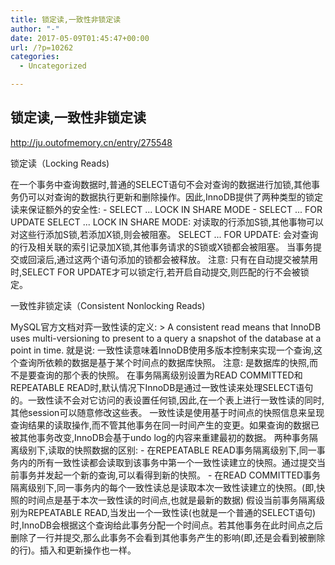 ```yaml
---
title: 锁定读,一致性非锁定读
author: "-"
date: 2017-05-09T01:45:47+00:00
url: /?p=10262
categories:
  - Uncategorized

---
```

## 锁定读,一致性非锁定读
http://ju.outofmemory.cn/entry/275548

锁定读（Locking Reads) 

在一个事务中查询数据时,普通的SELECT语句不会对查询的数据进行加锁,其他事务仍可以对查询的数据执行更新和删除操作。因此,InnoDB提供了两种类型的锁定读来保证额外的安全性:  - SELECT ... LOCK IN SHARE MODE - SELECT ... FOR UPDATE SELECT ... LOCK IN SHARE MODE: 对读取的行添加S锁,其他事物可以对这些行添加S锁,若添加X锁,则会被阻塞。 SELECT ... FOR UPDATE: 会对查询的行及相关联的索引记录加X锁,其他事务请求的S锁或X锁都会被阻塞。 当事务提交或回滚后,通过这两个语句添加的锁都会被释放。 注意: 只有在自动提交被禁用时,SELECT FOR UPDATE才可以锁定行,若开启自动提交,则匹配的行不会被锁定。

一致性非锁定读（Consistent Nonlocking Reads) 

MySQL官方文档对弈一致性读的定义:  > A consistent read means that InnoDB uses multi-versioning to present to a query a snapshot of the database at a point in time. 就是说: 一致性读意味着InnoDB使用多版本控制来实现一个查询,这个查询所依赖的数据是基于某个时间点的数据库快照。 注意: 是数据库的快照,而不是要查询的那个表的快照。 在事务隔离级别设置为READ COMMITTED和REPEATABLE READ时,默认情况下InnoDB是通过一致性读来处理SELECT语句的。一致性读不会对它访问的表设置任何锁,因此,在一个表上进行一致性读的同时,其他session可以随意修改这些表。 一致性读是使用基于时间点的快照信息来呈现查询结果的读取操作,而不管其他事务在同一时间产生的变更。如果查询的数据已被其他事务改变,InnoDB会基于undo log的内容来重建最初的数据。 两种事务隔离级别下,读取的快照数据的区别:  - 在REPEATABLE READ事务隔离级别下,同一事务内的所有一致性读都会读取到该事务中第一个一致性读建立的快照。通过提交当前事务并发起一个新的查询,可以看得到新的快照。 - 在READ COMMITTED事务隔离级别下,同一事务内的每个一致性读总是读取本次一致性读建立的快照。(即,快照的时间点是基于本次一致性读的时间点,也就是最新的数据) 假设当前事务隔离级别为REPEATABLE READ,当发出一个一致性读(也就是一个普通的SELECT语句)时,InnoDB会根据这个查询给此事务分配一个时间点。若其他事务在此时间点之后删除了一行并提交,那么此事务不会看到其他事务产生的影响(即,还是会看到被删除的行)。插入和更新操作也一样。